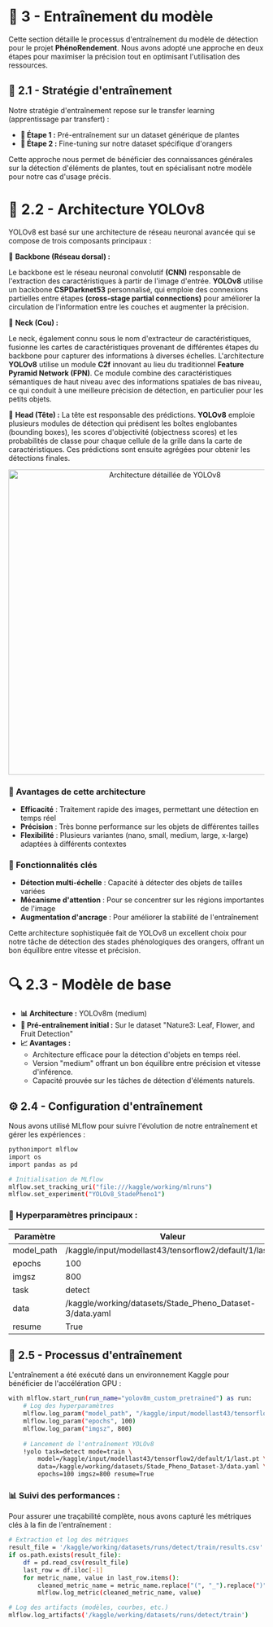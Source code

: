 # 🧠 3 - Entraînement du modèle
Cette section détaille le processus d'entraînement du modèle de détection pour le projet **PhénoRendement**. Nous avons adopté une approche en deux étapes pour maximiser la précision tout en optimisant l'utilisation des ressources.

## 🧠 2.1 - Stratégie d'entraînement
Notre stratégie d'entraînement repose sur le transfer learning (apprentissage par transfert) :

- **🥇 Étape 1 :**  Pré-entraînement sur un dataset générique de plantes
- **🥈 Étape 2 :**  Fine-tuning sur notre dataset spécifique d'orangers

Cette approche nous permet de bénéficier des connaissances générales sur la détection d'éléments de plantes, tout en spécialisant notre modèle pour notre cas d'usage précis.

# 🧠 2.2 - Architecture YOLOv8
YOLOv8 est basé sur une architecture de réseau neuronal avancée qui se compose de trois composants principaux :

🔹 **Backbone (Réseau dorsal) :**

Le backbone est le réseau neuronal convolutif **(CNN)** responsable de l'extraction des caractéristiques à partir de l'image d'entrée. **YOLOv8** utilise un backbone **CSPDarknet53** personnalisé, qui emploie des connexions partielles entre étapes **(cross-stage partial connections)** pour améliorer la circulation de l'information entre les couches et augmenter la précision.

🔹 **Neck (Cou) :**

Le neck, également connu sous le nom d'extracteur de caractéristiques, fusionne les cartes de caractéristiques provenant de différentes étapes du backbone pour capturer des informations à diverses échelles. L'architecture **YOLOv8** utilise un module **C2f** innovant au lieu du traditionnel **Feature Pyramid Network (FPN)**. Ce module combine des caractéristiques sémantiques de haut niveau avec des informations spatiales de bas niveau, ce qui conduit à une meilleure précision de détection, en particulier pour les petits objets.

🔹 **Head (Tête) :**
La tête est responsable des prédictions. **YOLOv8** emploie plusieurs modules de détection qui prédisent les boîtes englobantes (bounding boxes), les scores d'objectivité (objectness scores) et les probabilités de classe pour chaque cellule de la grille dans la carte de caractéristiques. Ces prédictions sont ensuite agrégées pour obtenir les détections finales.

<p align="center">
  <img src={require('/static/img/MLops/yolov8-architecture-detail.png').default} alt="Architecture détaillée de YOLOv8" width="600px" />
</p>

### 🔹 Avantages de cette architecture

 - **Efficacité** : Traitement rapide des images, permettant une détection en temps réel
 - **Précision** : Très bonne performance sur les objets de différentes tailles
 - **Flexibilité** : Plusieurs variantes (nano, small, medium, large, x-large) adaptées à différents contextes

### 🔹 Fonctionnalités clés

- **Détection multi-échelle** : Capacité à détecter des objets de tailles variées
- **Mécanisme d'attention** : Pour se concentrer sur les régions importantes de l'image
- **Augmentation d'ancrage** : Pour améliorer la stabilité de l'entraînement

Cette architecture sophistiquée fait de YOLOv8 un excellent choix pour notre tâche de détection des stades phénologiques des orangers, offrant un bon équilibre entre vitesse et précision.








# 🔍 2.3 - Modèle de base

-  **📊 Architecture :**  YOLOv8m (medium)
- **🌱 Pré-entraînement initial :**  Sur le dataset "Nature3: Leaf, Flower, and Fruit Detection"
- **📈 Avantages :** 
    - Architecture efficace pour la détection d'objets en temps réel.
    - Version "medium" offrant un bon équilibre entre précision et vitesse d'inférence.
    - Capacité prouvée sur les tâches de détection d'éléments naturels.

## ⚙️ 2.4 - Configuration d'entraînement
Nous avons utilisé MLflow pour suivre l'évolution de notre entraînement et gérer les expériences :
``` bash
pythonimport mlflow
import os
import pandas as pd

# Initialisation de MLflow
mlflow.set_tracking_uri("file:///kaggle/working/mlruns")
mlflow.set_experiment("YOLOv8_StadePheno1")
```
### 🔧 Hyperparamètres principaux :

| Paramètre    | Valeur                                                   | 
|--------------|----------------------------------------------------------|
| model_path   |/kaggle/input/modellast43/tensorflow2/default/1/last.pt   |
| epochs       | 100                                                      |
| imgsz        | 800                                                      |
| task         | detect                                                   |
| data         | /kaggle/working/datasets/Stade_Pheno_Dataset-3/data.yaml |
| resume       | True 

## 🚀 2.5 - Processus d'entraînement
L'entraînement a été exécuté dans un environnement Kaggle pour bénéficier de l'accélération GPU :
``` bash
with mlflow.start_run(run_name="yolov8m_custom_pretrained") as run:
    # Log des hyperparamètres
    mlflow.log_param("model_path", "/kaggle/input/modellast43/tensorflow2/default/1/last.pt")
    mlflow.log_param("epochs", 100)
    mlflow.log_param("imgsz", 800)
    
    # Lancement de l'entraînement YOLOv8
    !yolo task=detect mode=train \
        model=/kaggle/input/modellast43/tensorflow2/default/1/last.pt \
        data=/kaggle/working/datasets/Stade_Pheno_Dataset-3/data.yaml \
        epochs=100 imgsz=800 resume=True

```
### 📊 Suivi des performances :
Pour assurer une traçabilité complète, nous avons capturé les métriques clés à la fin de l'entraînement :
``` bash 
# Extraction et log des métriques
result_file = '/kaggle/working/datasets/runs/detect/train/results.csv'
if os.path.exists(result_file):
    df = pd.read_csv(result_file)
    last_row = df.iloc[-1]
    for metric_name, value in last_row.items():
        cleaned_metric_name = metric_name.replace("(", "_").replace(")", "_")
        mlflow.log_metric(cleaned_metric_name, value)

# Log des artifacts (modèles, courbes, etc.)
mlflow.log_artifacts('/kaggle/working/datasets/runs/detect/train')

```
